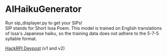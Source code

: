 # AIHaikuGenerator  
Run sip_displayer.py to get your SIPs!  
SIP stands for Short Issa Poem. This model is trained on English translations of Issa's Japanese haiku, so the training data does not adhere to the 5-7-5 syllable format.
  
[HackRPI Devpost](https://devpost.com/software/short-issa-poem-sip-generator-lstm-wura3e) (v1 and v2)
